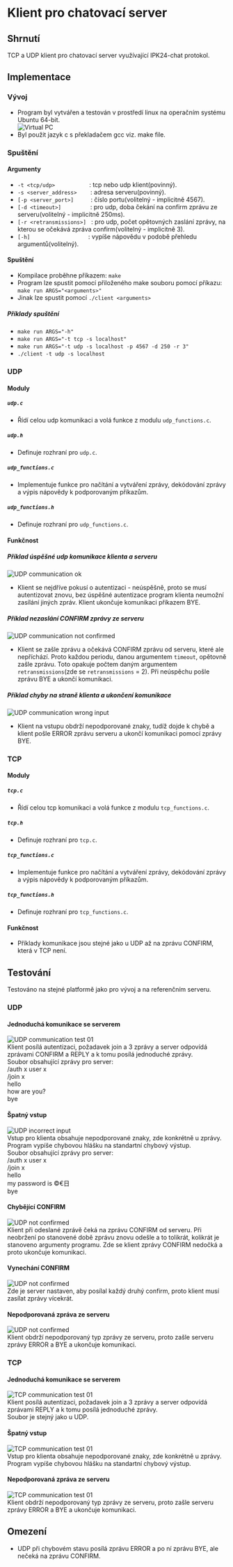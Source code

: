 # Klient pro chatovací server
## Shrnutí
TCP a UDP klient pro chatovací server využívající IPK24-chat protokol. 
## Implementace
### Vývoj
- Program byl vytvářen a testován v prostředí linux na operačním systému Ubuntu 64-bit.<br>
![Virtual PC](images/virtual_pc.png) <br>
- Byl použit jazyk c s překladačem gcc viz. make file. <br>
### Spuštění
#### Argumenty
- `-t <tcp/udp>`&nbsp;&nbsp;&nbsp;&nbsp;&nbsp;&nbsp;&nbsp;&nbsp;&nbsp;&nbsp;&nbsp;&nbsp;&nbsp;&nbsp;&nbsp;&nbsp;&nbsp;&nbsp;&nbsp;&nbsp;: tcp nebo udp klient(povinný). <br>
- `-s <server_address>`&nbsp;&nbsp;&nbsp;&nbsp;&nbsp;&nbsp;&nbsp;&nbsp;: adresa serveru(povinný). <br> 
- `[-p <server_port>]`&nbsp;&nbsp;&nbsp;&nbsp;&nbsp;&nbsp;&nbsp;&nbsp;&nbsp;&nbsp;: číslo portu(volitelný - implicitně 4567). <br>
- `[-d <timeout>]`&nbsp;&nbsp;&nbsp;&nbsp;&nbsp;&nbsp;&nbsp;&nbsp;&nbsp;&nbsp;&nbsp;&nbsp;&nbsp;&nbsp;&nbsp;&nbsp;&nbsp;: pro udp, doba čekání na confirm zprávu ze serveru(volitelný - implicitně 250ms). <br>
- `[-r <retransmissions>]`&nbsp;&nbsp;&nbsp;: pro udp, počet opětovných zaslání zprávy, na kterou se očekává zpráva confirm(volitelný - implicitně 3). <br>
- `[-h]`&nbsp;&nbsp;&nbsp;&nbsp;&nbsp;&nbsp;&nbsp;&nbsp;&nbsp;&nbsp;&nbsp;&nbsp;&nbsp;&nbsp;&nbsp;&nbsp;&nbsp;&nbsp;&nbsp;&nbsp;&nbsp;&nbsp;&nbsp;&nbsp;&nbsp;&nbsp;&nbsp;&nbsp;&nbsp;&nbsp;&nbsp;&nbsp;&nbsp;&nbsp;: vypíše nápovědu v podobě přehledu argumentů(volitelný). <br>
#### Spuštění
- Kompilace proběhne příkazem: `make` <br>
- Program lze spustit pomocí přiloženého make souboru pomocí příkazu: `make run ARGS="<arguments>"`<br>
- Jinak lze spustit pomocí `./client <arguments>`
##### Příklady spuštění
- `make run ARGS="-h"`<br>
- `make run ARGS="-t tcp -s localhost"`<br>
- `make run ARGS="-t udp -s localhost -p 4567 -d 250 -r 3"`<br>
- `./client -t udp -s localhost` <br>

### UDP
#### Moduly
##### `udp.c`
- Řídí celou udp komunikaci a volá funkce z modulu `udp_functions.c`.<br>
##### `udp.h`
- Definuje rozhraní pro `udp.c`.<br>
##### `udp_functions.c`
- Implementuje funkce pro načítání a vytváření zprávy, dekódování zprávy a výpis nápovědy k podporovaným příkazům. <br> 
##### `udp_functions.h`
- Definuje rozhraní pro `udp_functions.c`.<br>
#### Funkčnost
##### Příklad úspěšné udp komunikace klienta a serveru
![UDP communication ok](images/udp_ok.png) <br>
- Klient se nejdříve pokusí o autentizaci - neúspěšně, proto se musí autentizovat znovu, bez úspěšné autentizace program klienta neumožní zasílání jiných zpráv. Klient ukončuje komunikaci příkazem BYE.<br>
##### Příklad nezaslání CONFIRM zprávy ze serveru
![UDP communication not confirmed](images/udp_no_confirm.png) <br>
- Klient se zašle zprávu a očekává CONFIRM zprávu od serveru, které ale nepříchází. Proto každou periodu, danou argumentem `timeout`, opětovně zašle zprávu. Toto opakuje počtem daným argumentem `retransmissions`(zde se `retransmissions` = 2). Při neúspěchu pošle zprávu BYE a ukončí komunikaci. <br>
##### Příklad chyby na straně klienta a ukončení komunikace
![UDP communication wrong input](images/udp_error.png) <br>
- Klient na vstupu obdrží nepodporované znaky, tudíž dojde k chybě a klient pošle ERROR zprávu serveru a ukončí komunikaci pomocí zprávy BYE. <br>
### TCP
#### Moduly
##### `tcp.c`
- Řídí celou tcp komunikaci a volá funkce z modulu `tcp_functions.c`.<br>
##### `tcp.h`
- Definuje rozhraní pro `tcp.c`.<br>
##### `tcp_functions.c`
- Implementuje funkce pro načítání a vytváření zprávy, dekódování zprávy a výpis nápovědy k podporovaným příkazům. <br> 
##### `tcp_functions.h`
- Definuje rozhraní pro `tcp_functions.c`.<br>
#### Funkčnost
- Příklady komunikace jsou stejné jako u UDP až na zprávu CONFIRM, která v TCP není. 
## Testování
Testováno na stejné platformě jako pro vývoj a na referenčním serveru.
### UDP
#### Jednoduchá komunikace se serverem
![UDP communication test 01](images/udp_test01.png) <br>
Klient posílá autentizaci, požadavek join a 3 zprávy a server odpovídá zprávami CONFIRM a REPLY a k tomu posílá jednoduché zprávy.<br>
Soubor obsahující zprávy pro server:<br>
/auth x user x<br>
/join x<br>
hello<br>
how are you?<br>
bye<br>
#### Špatný vstup
![UDP incorrect input](images/invalid_input.png) <br>
Vstup pro klienta obsahuje nepodporované znaky, zde konkrétně u zprávy. Program vypíše chybovou hlášku na standartní chybový výstup.<br>
Soubor obsahující zprávy pro server:<br>
/auth x user x<br>
/join x<br>
hello<br>
my password is ©€日<br>
bye<br>
#### Chybějící CONFIRM
![UDP not confirmed](images/not_confirmed.png) <br>
Klient při odeslané zprávě čeká na zprávu CONFIRM od serveru. Při neobržení po stanovené době zprávu znovu odešle a to tolikrát, kolikrát je stanoveno argumenty programu. Zde se klient zprávy CONFIRM nedočká a proto ukončuje komunikaci.<br>
#### Vynechání CONFIRM
![UDP not confirmed](images/udp_missed_confirm.png) <br>
Zde je server nastaven, aby posílal každý druhý confirm, proto klient musí zasílat zprávy vícekrát.<br>
#### Nepodporovaná zpráva ze serveru
![UDP not confirmed](images/incorrect_msg_udp.png) <br>
Klient obdrží nepodporovaný typ zprávy ze serveru, proto zašle serveru zprávy ERROR a BYE a ukončuje komunikaci. <br>  
### TCP
#### Jednoduchá komunikace se serverem
![TCP communication test 01](images/tcp_test01.png) <br>
Klient posílá autentizaci, požadavek join a 3 zprávy a server odpovídá zprávami REPLY a k tomu posílá jednoduché zprávy.<br>
Soubor je stejný jako u UDP.<br>
#### Špatný vstup
![TCP communication test 01](images/tcp_invalid_input.png) <br>
Vstup pro klienta obsahuje nepodporované znaky, zde konkrétně u zprávy. Program vypíše chybovou hlášku na standartní chybový výstup.<br>
#### Nepodporovaná zpráva ze serveru
![TCP communication test 01](images/tcp_invalid_from_server.png) <br>
Klient obdrží nepodporovaný typ zprávy ze serveru, proto zašle serveru zprávy ERROR a BYE a ukončuje komunikaci. <br>
## Omezení
- UDP při chybovém stavu posílá zprávu ERROR a po ní zprávu BYE, ale nečeká na zprávu CONFIRM. <br>